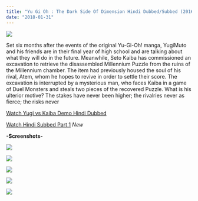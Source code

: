```yaml
---
title: "Yu Gi Oh : The Dark Side Of Dimension Hindi Dubbed/Subbed (2016)"
date: "2018-01-31"
---
```


[![](https://2.bp.blogspot.com/-OokcmwvvA78/Wj5GWNKsccI/AAAAAAAABAc/kUs87pH8cX4EKgO0Au75I-mjwckFiK0OgCLcBGAs/s320/images.jpg)](https://2.bp.blogspot.com/-OokcmwvvA78/Wj5GWNKsccI/AAAAAAAABAc/kUs87pH8cX4EKgO0Au75I-mjwckFiK0OgCLcBGAs/s1600/images.jpg)

Set six months after the events of the original Yu-Gi-Oh! manga, YugiMuto and his friends are in their final year of high school and are talking about what they will do in the future. Meanwhile, Seto Kaiba has commissioned an excavation to retrieve the disassembled Millennium Puzzle from the ruins of the Millennium chamber. The item had previously housed the soul of his rival, Atem, whom he hopes to revive in order to settle their score. The excavation is interrupted by a mysterious man, who faces Kaiba in a game of Duel Monsters and steals two pieces of the recovered Puzzle. What is his ulterior motive? The stakes have never been higher; the rivalries never as fierce; the risks never  

  

  

[Watch Yugi vs Kaiba Demo Hindi Dubbed](http://gestyy.com/wpY7ju)

[Watch Hindi Subbed Part 1](http://festyy.com/wjr4iz) _New_

**\-Screenshots-**

[![](https://2.bp.blogspot.com/-EXC-FBcfXnM/Wj5Jyr6MIHI/AAAAAAAABAo/1yjFzdhp5CMRckuiKTEY-6qks9bYGgCugCLcBGAs/s320/T{f1fbe200098b54790dff59ae59e3fe5d0d77f0cf81c18a408fef32d310eebde8}25C3{f1fbe200098b54790dff59ae59e3fe5d0d77f0cf81c18a408fef32d310eebde8}25A9a_y_Yugi.jpg)](https://2.bp.blogspot.com/-EXC-FBcfXnM/Wj5Jyr6MIHI/AAAAAAAABAo/1yjFzdhp5CMRckuiKTEY-6qks9bYGgCugCLcBGAs/s1600/T{f1fbe200098b54790dff59ae59e3fe5d0d77f0cf81c18a408fef32d310eebde8}25C3{f1fbe200098b54790dff59ae59e3fe5d0d77f0cf81c18a408fef32d310eebde8}25A9a_y_Yugi.jpg)

[![](https://2.bp.blogspot.com/-qUx48j6NL88/Wj5J-Yk5o4I/AAAAAAAABAs/toS-C_EXl84qBIwPdc5m1NpgSDogQdbxACLcBGAs/s320/maxresdefault.jpg)](https://2.bp.blogspot.com/-qUx48j6NL88/Wj5J-Yk5o4I/AAAAAAAABAs/toS-C_EXl84qBIwPdc5m1NpgSDogQdbxACLcBGAs/s1600/maxresdefault.jpg)

[![](https://3.bp.blogspot.com/-sdXhAHJapr4/Wj5KGjpkTOI/AAAAAAAABAw/xgRCzd4qcCEQw421NOLd_rPggkmJkgY1gCLcBGAs/s320/1200.jpg)](https://3.bp.blogspot.com/-sdXhAHJapr4/Wj5KGjpkTOI/AAAAAAAABAw/xgRCzd4qcCEQw421NOLd_rPggkmJkgY1gCLcBGAs/s1600/1200.jpg)

[![](https://1.bp.blogspot.com/-cQ7TsLoMqK4/Wj5KQBTj9QI/AAAAAAAABA0/TFWfq4GmTDMzmXU_4cRfaRGLKWiKNzeJACLcBGAs/s320/yugioh-dark-side-dimensions-yugi-kaiba.jpg)](https://1.bp.blogspot.com/-cQ7TsLoMqK4/Wj5KQBTj9QI/AAAAAAAABA0/TFWfq4GmTDMzmXU_4cRfaRGLKWiKNzeJACLcBGAs/s1600/yugioh-dark-side-dimensions-yugi-kaiba.jpg)

[![](https://1.bp.blogspot.com/-rQmnRKkJ6dE/Wj5KWG4SuLI/AAAAAAAABA8/WY5JolB3s6IN7NvWeMKGPKBg02ZCrRVegCLcBGAs/s320/screenshot016.jpg)](https://1.bp.blogspot.com/-rQmnRKkJ6dE/Wj5KWG4SuLI/AAAAAAAABA8/WY5JolB3s6IN7NvWeMKGPKBg02ZCrRVegCLcBGAs/s1600/screenshot016.jpg)
